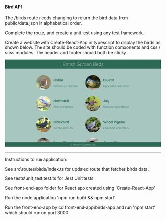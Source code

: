 #### Bird API

The /birds route needs changing to return the bird data from public/data.json in alphabetical order.

Complete the route, and create a unit test using any test framework.

Create a website with Create-React-App in typescript to display the birds as shown below. The site should be coded with function components and css / scss modules. The header and footer should both be sticky.

![alt text](./public/design.png)

---------------------------------------------------------------------------------------
Instructions to run application:

See src\routes\birds/index.ts for updated route that fetches birds data. 

See tests\unit_test.test.ts for Jest Unit tests

See front-end-app folder for React app created using 'Create-React-App'

Run the node application 'npm run build && npm start'

Run the front-end-app by cd front-end-app\birds-app and run 'npm start' which should run on port 3000





